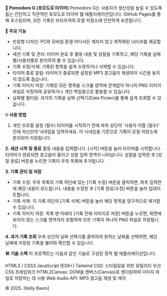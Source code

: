 **🍅 Pomodoro G (포모도로 타이머)**
Pomodoro G는 사용자가 생산성을 높일 수 있도록 돕는 간단하고 직관적인 포모도로 타이머 웹 애플리케이션입니다.
GitHub Pages를 통해 호스팅되며, 모든 기록은 브라우저의 로컬 저장소에 안전하게 보관됩니다.

**🚀 주요 기능**
- 반응형 디자인: PC와 모바일 환경 어디서든 깨지지 않고 최적화된 UI/UX를 제공합니다.
- 세션 기록 및 관리: 타이머 완료 후 활동 내용 및 성찰을 기록하고, 해당 기록을 날짜별/사용자별로 분리하여 볼 수 있습니다.
- 기록 수정/삭제: 기록된 항목을 쉽게 수정하거나 삭제할 수 있습니다.
- 타이머 종료 알림: 타이머가 종료되면 설정된 MP3 경고음이 재생되어 시간을 놓치지 않도록 돕습니다.
- 기록 이미지 저장: 기록된 모든 항목을 스크롤 영역에 관계없이 하나의 PNG 이미지 파일로 저장하여 공유하거나 개인 백업용으로 활용할 수 있습니다.
- 날짜별 필터링: 과거의 기록을 날짜 선택기(Date Picker)를 통해 쉽게 조회할 수 있습니다.

**💡 사용 방법**
1. 개인 프로필 설정 (필수)
타이머를 시작하기 전에 좌측 상단의 '사용자 이름 (필수)' 칸에 자신만의 닉네임을 입력하세요. 이 닉네임을 기준으로 기록이 로컬 저장소에 분리되어 저장됩니다.

**2. 세션 시작 및 종료**
활동 내용을 입력합니다.
[시작] 버튼을 눌러 타이머를 시작합니다.
타이머가 완료되면 경고음이 울리고 성찰 입력 영역이 나타납니다.
성찰을 입력한 후 [성찰 완료] 버튼을 누르면 기록이 우측 목록에 추가됩니다.

**3. 기록 관리 및 저장**
- 기록 수정: 우측 목록의 기록 하단에 있는 [기록 수정] 버튼을 클릭하면, 좌측 입력란에 해당 내용이 로드됩니다. 내용을 수정한 후 [기록 완료/수정] 버튼을 눌러 업데이트합니다.
- 기록 삭제: 각 기록 하단의 [기록 삭제] 버튼을 눌러 해당 항목을 영구적으로 제거할 수 있습니다.
- 기록 이미지 저장: 목록 맨 아래의 [기록 전체 이미지로 저장] 버튼을 누르면, 화면에 보이지 않는 스크롤 영역까지 포함하여 모든 기록이 하나의 PNG 파일로 저장됩니다.

**4. 과거 기록 조회**
우측 상단의 날짜 선택기를 클릭하여 원하는 날짜를 선택하면, 해당 날짜에 저장된 기록을 불러와 확인할 수 있습니다.

**🛠️ 기술 스택**
이 프로젝트는 다음과 같은 기술로 구성된 정적 웹 애플리케이션입니다.

HTML5 / CSS3
JavaScript (ES6+)
Tailwind CSS: 스타일링을 위한 유틸리티 우선 CSS 프레임워크
HTML2Canvas: DOM을 캔버스(Canvas)로 렌더링하여 이미지 파일로 저장하는 데 사용
Web Audio API: MP3 경고음 재생 및 제어

© 2025. [Kelly Kwon]
